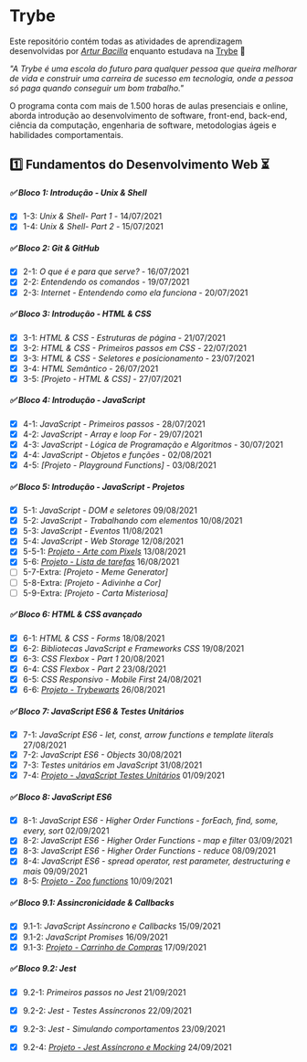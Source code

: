 # Trybe

Este repositório contém todas as atividades de aprendizagem desenvolvidas por _[Artur Bacilla](https://www.linkedin.com/in/arturbacilla/)_ enquanto estudava na [Trybe](https://www.betrybe.com/) :rocket:

_"A Trybe é uma escola do futuro para qualquer pessoa que queira melhorar de vida e construir uma carreira de sucesso em tecnologia, onde a pessoa só paga quando conseguir um bom trabalho."_

O programa conta com mais de 1.500 horas de aulas presenciais e online, aborda introdução ao desenvolvimento de software, front-end, back-end, ciência da computação, engenharia de software, metodologias ágeis e habilidades comportamentais.

## :one: Fundamentos do Desenvolvimento Web :hourglass_flowing_sand:

##### :white_check_mark: Bloco 1: Introdução - Unix & Shell

- [x] 1-3: _Unix & Shell- Part 1_ - 14/07/2021
- [x] 1-4: _Unix & Shell- Part 2_ - 15/07/2021

##### :white_check_mark: Bloco 2: Git & GitHub

- [x] 2-1: _O que é e para que serve?_ - 16/07/2021
- [x] 2-2: _Entendendo os comandos_ - 19/07/2021
- [x] 2-3: _Internet - Entendendo como ela funciona_ - 20/07/2021

##### :white_check_mark: Bloco 3: Introdução - HTML & CSS

- [x] 3-1: _HTML & CSS - Estruturas de página_ - 21/07/2021
- [x] 3-2: _HTML & CSS - Primeiros passos em CSS_ - 22/07/2021
- [x] 3-3: _HTML & CSS - Seletores e posicionamento_ - 23/07/2021
- [X] 3-4: _HTML Semântico_ - 26/07/2021
- [X] 3-5: _[Projeto - HTML & CSS]_ - 27/07/2021

##### :white_check_mark: Bloco 4: Introdução - JavaScript

- [x] 4-1: _JavaScript - Primeiros passos_ - 28/07/2021
- [x] 4-2: _JavaScript - Array e loop For_ - 29/07/2021
- [x] 4-3: _JavaScript - Lógica de Programação e Algoritmos_ - 30/07/2021
- [x] 4-4: _JavaScript - Objetos e funções_ - 02/08/2021
- [x] 4-5: _[Projeto - Playground Functions]_ - 03/08/2021

##### :white_check_mark: Bloco 5: Introdução - JavaScript - Projetos

- [x] 5-1: _JavaScript - DOM e seletores_ 09/08/2021
- [x] 5-2: _JavaScript - Trabalhando com elementos_ 10/08/2021
- [x] 5-3: _JavaScript - Eventos_ 11/08/2021
- [x] 5-4: _JavaScript - Web Storage_ 12/08/2021
- [x] 5-5-1: _[Projeto - Arte com Pixels](https://arturbacilla.github.io/projects/pixels-art/)_ 13/08/2021
- [x] 5-6: _[Projeto - Lista de tarefas](https://arturbacilla.github.io/projects/todo-list/)_ 16/08/2021
- [ ] 5-7-Extra: _[Projeto - Meme Generator]_ 
- [ ] 5-8-Extra: _[Projeto - Adivinhe a Cor]_
- [ ] 5-9-Extra: _[Projeto - Carta Misteriosa]_

##### :white_check_mark: Bloco 6: HTML & CSS avançado

- [x] 6-1: _HTML & CSS - Forms_ 18/08/2021
- [x] 6-2: _Bibliotecas JavaScript e Frameworks CSS_ 19/08/2021
- [x] 6-3: _CSS Flexbox - Part 1_ 20/08/2021
- [x] 6-4: _CSS Flexbox - Part 2_ 23/08/2021
- [x] 6-5: _CSS Responsivo - Mobile First_ 24/08/2021
- [x] 6-6: _[Projeto - Trybewarts]()_ 26/08/2021

##### :white_check_mark: Bloco 7: JavaScript ES6 & Testes Unitários

- [x] 7-1: _JavaScript ES6 - let, const, arrow functions e template literals_ 27/08/2021
- [x] 7-2: _JavaScript ES6 - Objects_ 30/08/2021
- [x] 7-3: _Testes unitários em JavaScript_ 31/08/2021
- [x] 7-4: _[Projeto - JavaScript Testes Unitários]()_ 01/09/2021

##### :white_check_mark: Bloco 8: JavaScript ES6

- [x] 8-1: _JavaScript ES6 - Higher Order Functions - forEach, find, some, every, sort_ 02/09/2021
- [x] 8-2: _JavaScript ES6 - Higher Order Functions - map e filter_ 03/09/2021
- [x] 8-3: _JavaScript ES6 - Higher Order Functions - reduce_ 08/09/2021
- [x] 8-4: _JavaScript ES6 - spread operator, rest parameter, destructuring e mais_ 09/09/2021
- [x] 8-5: _[Projeto - Zoo functions]()_ 10/09/2021

##### :white_check_mark: Bloco 9.1: Assincronicidade & Callbacks

- [x] 9.1-1: _JavaScript Assíncrono e Callbacks_ 15/09/2021
- [x] 9.1-2: _JavaScript Promises_ 16/09/2021
- [x] 9.1-3: _[Projeto - Carrinho de Compras]()_ 17/09/2021

##### :white_check_mark: Bloco 9.2: Jest

- [x] 9.2-1: _Primeiros passos no Jest_ 21/09/2021
- [x] 9.2-2: _Jest - Testes Assíncronos_ 22/09/2021
- [x] 9.2-3: _Jest - Simulando comportamentos_ 23/09/2021
- [x] 9.2-4: _[Projeto - Jest Assíncrono e Mocking]()_ 24/09/2021

